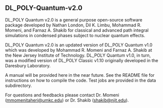 ## DL_POLY-Quantum-v2.0

DL_POLY Quantum v2.0 is a general purpose open-source software package developed by Nathan London, Dil K. Limbu, Mohammad R. Momeni, and Farnaz A. Shakib for classical and advanced path integral simulations in condensed phases subject to nuclear quantum effects.

DL_POLY Quantum v2.0 is an updated version of DL_POLY Quantum v1.0 which was developed by Mohammad R. Momeni and Farnaz A. Shakib at the New Jersey Institute of Technology. DL_POLY Quantum v1.0, in turn, was a modified version of DL_POLY Classic v1.10 originally developed in the Daresbury Laboratory.

A manual will be provided here in the near future. See the README file for instructions on how to compile the code. Test jobs are provided in the data subdirectory.

For questions and feedbacks please contact Dr. Momeni (mmomenitaheri@umkc.edu) or Dr. Shakib (shakib@njit.edu).
